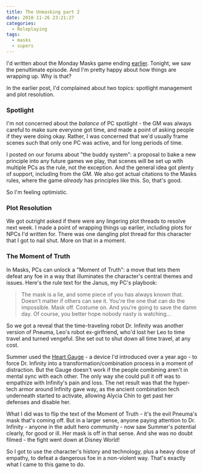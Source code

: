 ```yaml
---
title: The Unmasking part 2
date: 2018-11-26 23:21:27
categories:
  - Roleplaying
tags:
  - masks
  - supers
---
```


I'd written about the Monday Masks game ending [earlier](/2018/10/30/the-unmasking/). Tonight, we saw the penultimate episode. And I'm pretty happy about how things are wrapping up. Why is that?

<!-- more -->

In the earlier post, I'd complained about two topics: spotlight management and plot resolution.

### Spotlight

I'm not concerned about the _balance_ of PC spotlight - the GM was always careful to make sure everyone got time, and made a point of asking people if they were doing okay. Rather, I was concerned that we'd usually frame scenes such that only one PC was active, and for long periods of time.

I posted on our forums about "the buddy system": a proposal to bake a new principle into any future games we play, that scenes will be set up with multiple PCs as the rule, not the exception. And the general idea got plenty of support, including from the GM. We also got actual citations to the Masks rules, where the game _already_ has principles like this. So, that's good.

So I'm feeling optimistic.

### Plot Resolution

We got outright asked if there were any lingering plot threads to resolve next week. I made a point of wrapping things up earlier, including plots for NPCs I'd written for. There was one dangling plot thread for this character that I got to nail shut. More on that in a moment.

### The Moment of Truth

In Masks, PCs can unlock a "Moment of Truth": a move that lets them defeat any foe in a way that illuminates the character's central themes and issues. Here's the rule text for the Janus, my PC's playbook:

> The mask is a lie, and some piece of you has always known that. Doesn't matter if others can see it. You're the one that can do the impossible. Mask off. Costume on. And you're going to save the damn day. Of course, you better hope nobody nasty is watching...

So we got a reveal that the time-traveling robot Dr. Infinity was another version of Pneuma, Leo's robot ex-girlfriend, who'd lost her Leo to time travel and turned vengeful. She set out to shut down all time travel, at any cost.

Summer used the [Heart Gauge](https://app.roll20.net/forum/permalink/5663493/) - a device I'd introduced over a year ago - to force Dr. Infinity into a transformation/combination process in a moment of distraction. But the Gauge doesn't work if the people combining aren't in mental sync with each other. The only way she could pull it off was to empathize with Infinity's pain and loss. The net result was that the hyper-tech armor around Infinity gave way, as the ancient combination tech underneath started to activate, allowing Alycia Chin to get past her defenses and disable her.

What I did was to flip the text of the Moment of Truth - it's the evil Pneuma's mask that's coming off. But in a larger sense, anyone paying attention to Dr. Infinity - anyone in the adult hero community - now saw Summer's potential clearly, for good or ill. Her mask is off in that sense. And she was no doubt filmed - the fight went down at Disney World!

So I got to use the character's history and technology, plus a heavy dose of empathy, to defeat a dangerous foe in a non-violent way. That's exactly what I came to this game to do.